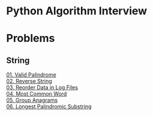 # Python Algorithm Interview

# Problems  

## String  

[01. Valid Palindrome]: https://leetcode.com/problems/valid-palindrome/
[02. Reverse String]: https://leetcode.com/problems/reverse-string/
[03. Reorder Data in Log Files]: https://leetcode.com/problems/reorder-data-in-log-files/
[04. Most Common Word]: https://leetcode.com/problems/most-common-word/
[05. Group Anagrams]: https://leetcode.com/problems/group-anagrams/
[06. Longest Palindromic Substring]: https://leetcode.com/problems/longest-palindromic-substring/

[01. Valid Palindrome]  
[02. Reverse String]  
[03. Reorder Data in Log Files]  
[04. Most Common Word]  
[05. Group Anagrams]  
[06. Longest Palindromic Substring]  
